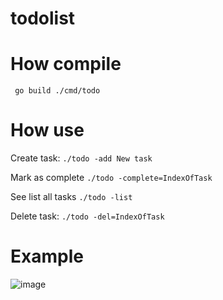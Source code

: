 # todolist
# How compile
  ``` go build ./cmd/todo```
  
# How use

  Create task:
    ```./todo -add New task``` </br>

  Mark as complete
    ```./todo -complete=IndexOfTask``` </br>

  See list all tasks
    ```./todo -list``` </br>

  Delete task:
    ```./todo -del=IndexOfTask``` </br>

# Example 
![image](https://github.com/PonchRobles/todolist/assets/18694132/5f3a51e2-eacc-4cf4-a65a-83e5fa053fcf)
